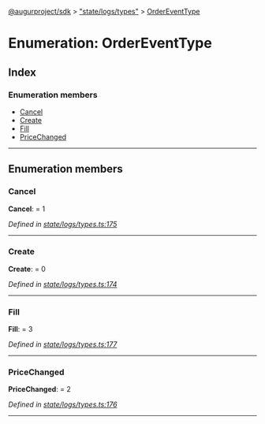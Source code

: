 [@augurproject/sdk](../README.md) > ["state/logs/types"](../modules/_state_logs_types_.md) > [OrderEventType](../enums/_state_logs_types_.ordereventtype.md)

# Enumeration: OrderEventType

## Index

### Enumeration members

* [Cancel](_state_logs_types_.ordereventtype.md#cancel)
* [Create](_state_logs_types_.ordereventtype.md#create)
* [Fill](_state_logs_types_.ordereventtype.md#fill)
* [PriceChanged](_state_logs_types_.ordereventtype.md#pricechanged)

---

## Enumeration members

<a id="cancel"></a>

###  Cancel

**Cancel**:  = 1

*Defined in [state/logs/types.ts:175](https://github.com/AugurProject/augur/blob/1991ef64ef/packages/augur-sdk/src/state/logs/types.ts#L175)*

___
<a id="create"></a>

###  Create

**Create**:  = 0

*Defined in [state/logs/types.ts:174](https://github.com/AugurProject/augur/blob/1991ef64ef/packages/augur-sdk/src/state/logs/types.ts#L174)*

___
<a id="fill"></a>

###  Fill

**Fill**:  = 3

*Defined in [state/logs/types.ts:177](https://github.com/AugurProject/augur/blob/1991ef64ef/packages/augur-sdk/src/state/logs/types.ts#L177)*

___
<a id="pricechanged"></a>

###  PriceChanged

**PriceChanged**:  = 2

*Defined in [state/logs/types.ts:176](https://github.com/AugurProject/augur/blob/1991ef64ef/packages/augur-sdk/src/state/logs/types.ts#L176)*

___

